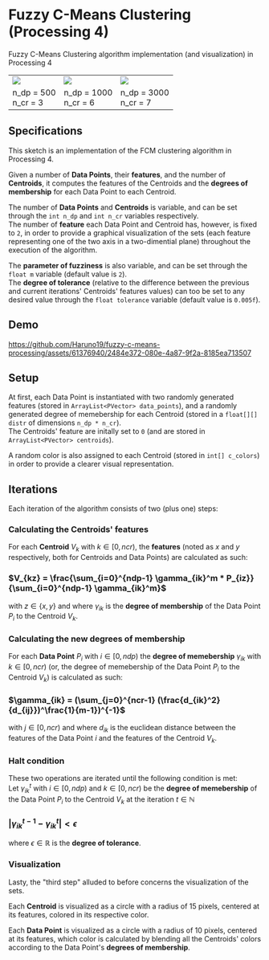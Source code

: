 # Fuzzy C-Means Clustering (Processing 4)
Fuzzy C-Means Clustering algorithm implementation (and visualization) in Processing 4 

<table>
  <tr>
    <td> <img src=https://github.com/Haruno19/fuzzy-c-means-processing/assets/61376940/2e581334-6be3-4858-8c51-ed8981fe1bbb> </td>
    <td> <img src=https://github.com/Haruno19/fuzzy-c-means-processing/assets/61376940/cd211881-e8d2-4733-82b8-e75bf1af8bbc> </td>
    <td> <img src=https://github.com/Haruno19/fuzzy-c-means-processing/assets/61376940/16d3efa7-6c09-4d4c-999c-9ff14b652c9a> </td>
  </tr>
  <tr>
    <td>
      n_dp = 500<br>
      n_cr =  3
    </td>
    <td>
      n_dp = 1000<br>
      n_cr =   6
    </td>
    <td>
      n_dp = 3000<br>
      n_cr =    7
    </td>
  </tr>
</table>

## Specifications
This sketch is an implementation of the FCM clustering algorithm in Processing 4. 

Given a number of **Data Points**, their **features**, and the number of **Centroids**, it computes the features of the Centroids and the **degrees of membership** for each Data Point to each Centroid.

The number of **Data Points** and **Centroids** is variable, and can be set through the `int n_dp` and `int n_cr` variables respectively.  
The number of **feature** each Data Point and Centroid has, however, is fixed to `2`, in order to provide a graphical visualization of the sets (each feature representing one of the two axis in a two-dimential plane) throughout the execution of the algorithm. 

The **parameter of fuzziness** is also variable, and can be set through the `float m` variable (default value is `2`).  
The **degree of tolerance** (relative to the difference between the previous and current iterations' Centroids' features values) can too be set to any desired value through the `float tolerance` variable (default value is `0.005f`).

## Demo
https://github.com/Haruno19/fuzzy-c-means-processing/assets/61376940/2484e372-080e-4a87-9f2a-8185ea713507


## Setup
At first, each Data Point is instantiated with two randomly generated features (stored in `ArrayList<PVector> data_points`), and a randomly generated degree of memebership for each Centroid (stored in a `float[][] distr` of dimensions `n_dp * n_cr`).  
The Centroids' feature are initally set to `0` (and are stored in `ArrayList<PVector> centroids`).

A random color is also assigned to each Centroid (stored in `int[] c_colors`) in order to provide a clearer visual representation. 

## Iterations
Each iteration of the algorithm consists of two (plus one) steps:

### Calculating the Centroids' features
For each **Centroid** $V_k$ with $k \in [0, ncr)$, the **features** (noted as $x$ and $y$ respectively, both for Centroids and Data Points) are calculated as such:  
### $V_{kz} = \frac{\sum_{i=0}^{ndp-1} \gamma_{ik}^m * P_{iz}}{\sum_{i=0}^{ndp-1} \gamma_{ik}^m}$  
with $z \in \lbrace x, y\rbrace$ and where $\gamma_{ik}$ is the **degree of membership** of the Data Point $P_i$ to the Centroid $V_k$.

### Calculating the new degrees of membership
For each **Data Point** $P_i$ with $i \in [0, ndp)$ the **degree of memebership** $\gamma_{ik}$ with $k \in [0, ncr)$ (or, the degree of memebership of the Data Point $P_i$ to the Centroid $V_k$) is calculated as such:  
### $\gamma_{ik} = (\sum_{j=0}^{ncr-1} (\frac{d_{ik}^2}{d_{ij}})^\frac{1}{m-1})^{-1}$  
with $j \in [0, ncr)$ and where $d_{ik}$ is the euclidean distance between the features of the Data Point $i$ and the features of the Centroid $V_k$.

### Halt condition
These two operations are iterated until the following condition is met:  
Let $\gamma_{ik}^t$ with $i \in [0, ndp)$ and $k \in [0, ncr)$ be the **degree of memebership** of the Data Point $P_i$ to the Centroid $V_k$ at the iteration $t \in \mathbb{N}$   
### $|\gamma_{ik}^{t-1}-\gamma_{ik}^t| < \epsilon$  
where $\epsilon \in \mathbb{R}$ is the **degree of tolerance**.

### Visualization
Lasty, the "third step" alluded to before concerns the visualization of the sets.  

Each **Centroid** is visualized as a circle with a radius of 15 pixels, centered at its features, colored in its respective color.  

Each **Data Point** is visualized as a circle with a radius of 10 pixels, centered at its features, which color is calculated by blending all the Centroids' colors according to the Data Point's **degrees of membership**. 
